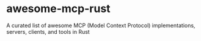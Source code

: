 # awesome-mcp-rust
A curated list of awesome MCP (Model Context Protocol) implementations, servers, clients, and tools in Rust
